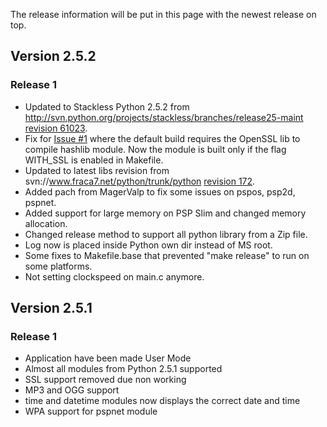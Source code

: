 The release information will be put in this page with the newest release on top.

## Version 2.5.2 ##

### Release 1 ###

  * Updated to Stackless Python 2.5.2 from http://svn.python.org/projects/stackless/branches/release25-maint [revision 61023](https://code.google.com/p/pspstacklesspython/source/detail?r=61023).
  * Fix for [Issue #1](https://code.google.com/p/pspstacklesspython/issues/detail?id=#1) where the default build requires the OpenSSL lib to compile hashlib module. Now the module is built only if the flag WITH\_SSL is enabled in Makefile.
  * Updated to latest libs revision from svn://www.fraca7.net/python/trunk/python [revision 172](https://code.google.com/p/pspstacklesspython/source/detail?r=172).
  * Added pach from MagerValp to fix some issues on pspos, psp2d, pspnet.
  * Added support for large memory on PSP Slim and changed memory allocation.
  * Changed release method to support all python library from a Zip file.
  * Log now is placed inside Python own dir instead of MS root.
  * Some fixes to Makefile.base that prevented "make release" to run on some platforms.
  * Not setting clockspeed on main.c anymore.

## Version 2.5.1 ##

### Release 1 ###

  * Application have been made User Mode
  * Almost all modules from Python 2.5.1 supported
  * SSL support removed due non working
  * MP3 and OGG support
  * time and datetime modules now displays the correct date and time
  * WPA support for pspnet module